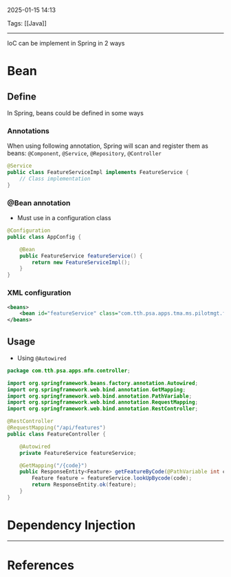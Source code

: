 2025-01-15 14:13

Tags: [[Java]] 

---

IoC can be implement in Spring in 2 ways

# Bean
## Define
In Spring, beans could be defined in some ways
### Annotations
When using following annotation, Spring will scan and register them as beans: `@Component`, `@Service`, `@Repository`, `@Controller`

```java
@Service
public class FeatureServiceImpl implements FeatureService {
    // Class implementation
}
```
### @Bean annotation
- Must use in a configuration class
```java
@Configuration
public class AppConfig {

    @Bean
    public FeatureService featureService() {
        return new FeatureServiceImpl();
    }
}
```
### XML configuration
```xml
<beans>
    <bean id="featureService" class="com.tth.psa.apps.tma.ms.pilotmgt.feature.service.FeatureServiceImpl"/>
</beans>
```
## Usage
- Using `@Autowired`
```java
package com.tth.psa.apps.mfm.controller;

import org.springframework.beans.factory.annotation.Autowired;
import org.springframework.web.bind.annotation.GetMapping;
import org.springframework.web.bind.annotation.PathVariable;
import org.springframework.web.bind.annotation.RequestMapping;
import org.springframework.web.bind.annotation.RestController;

@RestController
@RequestMapping("/api/features")
public class FeatureController {

    @Autowired
    private FeatureService featureService;

    @GetMapping("/{code}")
    public ResponseEntity<Feature> getFeatureByCode(@PathVariable int code) {
        Feature feature = featureService.lookUpBycode(code);
        return ResponseEntity.ok(feature);
    }
}
```

# Dependency Injection

---
# References